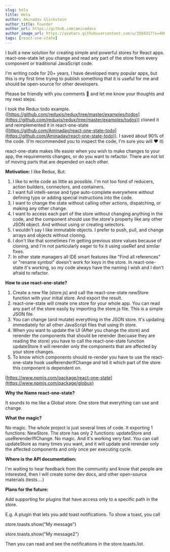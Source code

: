 ```yaml
---
slug: hola
title: Hola
author: Aminadav Glickstein
author_title: Founder
author_url: https://github.com/aminadavv
author_image_url: https://avatars.githubusercontent.com/u/3584317?s=400&u=1fa10a9f8a8ddc0f3c857200b0760c022cc91774&v=4
tags: [react-one-state]
---
```


I built a new solution for creating simple and powerful stores for React apps. react-one-state let you change and read any part of the store from every component or traditional JavaScript code.

I'm writing code for 20+ years, I have developed many popular apps, but this is my first time trying to publish something that it is useful for me and should be open-source for other developers.

Please be friendly with you comments 🙂 and let me know your thoughts and my next steps.

I took the Redux todo example. ([https://github.com/reduxjs/redux/tree/master/examples/todos](https://github.com/reduxjs/redux/tree/master/examples/todos)) cloned it and reimplemented it in react-one-state ([https://github.com/Aminadav/react-one-state-todo](https://github.com/Aminadav/react-one-state-todo)). I saved about 90% of the code. (I'm recommended you to inspect the code, I'm sure you will ❤️ it)

react-one-state makes life easier when you wish to make changes to your app, the requirements changes, or do you want to refactor. There are not lot of moving parts that are depended on each other.

**Motivation:** I like Redux, But:

1. I like to write code as little as possible. I'm not too fond of reducers, action builders, connectors, and containers.
2. I want full intelli-sense and type auto-complete everywhere without defining typs or adding special instructions into the code.
3. I want to change the state without calling other actions, dispatching, or making any other change.
4. I want to access each part of the store without changing anything in the code, and the component should use the store's property like any other JSON object. And without using or creating selectors.
5. I wouldn't say I like immutable objects. I prefer to push, pull, and change arrays and objects without cloning.
6. I don't like that sometimes I'm getting previous store values because of cloning, and I'm not particularly eager to fix it using useRef and similar fixes.
7. In other state managers all IDE smart features like "Find all references" or "rename symbol" doesn't work for keys in the store. In react-one-state it's working, so my code always have the naming I wish and I don't afraid to refactor.


**How to use react-one-state?**

1. Create a new file (store.js) and call the react-one-state newStore function with your initial store. And export the result.
2. react-one-state will create one store for your whole app. You can read any part of the store easily by importing the store.js file. This is a simple JSON file.
3. You can change (and mutate) everything in the JSON store. It's updating immediately for all other JavaScript files that using th store.
4. When you want to update the UI (After you change the store) and rerender the components that should be rerender (becuase they are reading the store) you have to call the react-one-state function updateStore it will rerender only the components that are affected by your store changes.
5. To know which components should re-render you have to use the react-one-state hook useRerenderIfChange and tell it which part of the store this component is dependent on.

[https://www.npmjs.com/package/react-one-state](https://www.npmjs.com/package/globux)

**Why the Name react-one-state?**

It sounds to me like a Global store. One store that everything can use and change.

**What the magic?**

No magic. The whole project is just several lines of code. It exporting 1 functions: NewStore. The store has only 2 functions: updateStore and useRerenderIfIChange. No magic. And it's working very fast. You can call updateStore as many times you want, and it will update and rerender only the affected components and  only once per executing cycle.

**Where is the API documentation:**

I'm waiting to hear feedback from the community and know that people are interested, then I will create some dev docs, and other open-source materials (tests....)

**Plans for the future:**

Add supporting for plugins that have access only to a specific path in the store.

E.g. A plugin that lets you add toast notifications. To show a toast, you call

store.toasts.show("My message")

store.toasts.show("My message2")

Then you can read and see the notifications in the store.toasts.list.